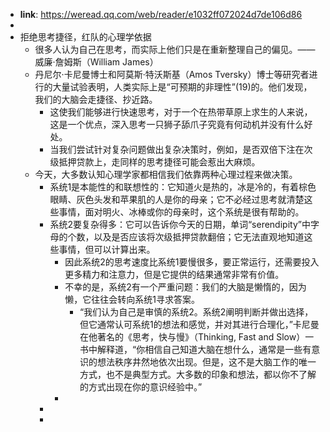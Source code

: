 - **link**: https://weread.qq.com/web/reader/e1032ff072024d7de106d86
-
- 拒绝思考捷径，红队的心理学依据
	- 很多人认为自己在思考，而实际上他们只是在重新整理自己的偏见。——威廉·詹姆斯（William James）
	- 丹尼尔·卡尼曼博士和阿莫斯·特沃斯基（Amos Tversky）博士等研究者进行的大量试验表明，人类实际上是“可预期的非理性”(19)的。他们发现，我们的大脑会走捷径、抄近路。
		- 这使我们能够进行快速思考，对于一个在热带草原上求生的人来说，这是一个优点，深入思考一只狮子舔爪子究竟有何动机并没有什么好处。
		- 当我们尝试针对复杂问题做出复杂决策时，例如，是否双倍下注在次级抵押贷款上，走同样的思考捷径可能会惹出大麻烦。
	- 今天，大多数认知心理学家都相信我们依靠两种心理过程来做决策。
		- 系统1是本能性的和联想性的：它知道火是热的，冰是冷的，有着棕色眼睛、灰色头发和苹果肌的人是你的母亲；它不必经过思考就清楚这些事情，面对明火、冰棒或你的母亲时，这个系统是很有帮助的。
		- 系统2要复杂得多：它可以告诉你今天的日期，单词“serendipity”中字母的个数，以及是否应该将次级抵押贷款翻倍；它无法直观地知道这些事情，但可以计算出来。
			- 因此系统2的思考速度比系统1要慢很多，要正常运行，还需要投入更多精力和注意力，但是它提供的结果通常非常有价值。
			- 不幸的是，系统2有一个严重问题：我们的大脑是懒惰的，因为懒，它往往会转向系统1寻求答案。
				- “我们认为自己是审慎的系统2。系统2阐明判断并做出选择，但它通常认可系统1的想法和感觉，并对其进行合理化，”卡尼曼在他著名的《思考，快与慢》（Thinking, Fast and Slow）一书中解释道，“你相信自己知道大脑在想什么，通常是一些有意识的想法秩序井然地依次出现。但是，这不是大脑工作的唯一方式，也不是典型方式。大多数的印象和想法，都以你不了解的方式出现在你的意识经验中。”
			-
		-
		-